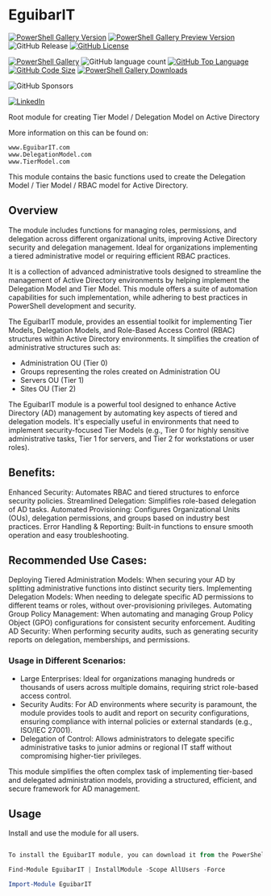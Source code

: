# EguibarIT

[![PowerShell Gallery Version](https://img.shields.io/powershellgallery/v/EguibarIT.svg)](https://www.powershellgallery.com/packages/EguibarIT)
[![PowerShell Gallery Preview Version](https://img.shields.io/powershellgallery/vpre/EguibarIT.svg?label=powershell%20gallery%20preview&colorB=yellow)](https://www.powershellgallery.com/packages/EguibarIT)
![GitHub Release](https://img.shields.io/github/v/release/vreguibar/EguibarIT)
[![GitHub License](https://img.shields.io/github/license/vreguibar/EguibarIT.svg)](https://github.com/vreguibar/EguibarIT)

[![PowerShell Gallery](https://img.shields.io/powershellgallery/p/EguibarIT.svg)](https://www.powershellgallery.com/packages/EguibarIT)
![GitHub language count](https://img.shields.io/github/languages/count/vreguibar/EguibarIT)
[![GitHub Top Language](https://img.shields.io/github/languages/top/vreguibar/EguibarIT.svg)](https://github.com/vreguibar/EguibarIT)
[![GitHub Code Size](https://img.shields.io/github/languages/code-size/vreguibar/EguibarIT.svg)](https://github.com/vreguibar/EguibarIT)
[![PowerShell Gallery Downloads](https://img.shields.io/powershellgallery/dt/EguibarIT.svg)](https://www.powershellgallery.com/packages/EguibarIT)

![GitHub Sponsors](https://img.shields.io/github/sponsors/vreguibar)

[![LinkedIn](https://img.shields.io/badge/LinkedIn-VicenteRodriguezEguibar-0077B5.svg?logo=LinkedIn)](https://www.linkedin.com/in/VicenteRodriguezEguibar)

Root module for creating Tier Model / Delegation Model on Active Directory

More information on this can be found on:

    www.EguibarIT.com
    www.DelegationModel.com
    www.TierModel.com

This module contains the basic functions used to create the Delegation Model / Tier Model / RBAC model for Active Directory.

## Overview

The module includes functions for managing roles, permissions, and delegation across different organizational units, improving Active Directory security and delegation management. Ideal for organizations implementing a tiered administrative model or requiring efficient RBAC practices.

It is a collection of advanced administrative tools designed to streamline the management of Active Directory environments by helping implement the Delegation Model and Tier Model. This module offers a suite of automation capabilities for such implementation, while adhering to best practices in PowerShell development and security.

The EguibarIT module,  provides an essential toolkit for implementing Tier Models, Delegation Models, and Role-Based Access Control (RBAC) structures within Active Directory environments. It simplifies the creation of administrative structures such as:

* Administration OU (Tier 0)
* Groups representing the roles created on Administration OU
* Servers OU (Tier 1)
* Sites OU (Tier 2)

The EguibarIT module is a powerful tool designed to enhance Active Directory (AD) management by automating key aspects of tiered and delegation models. It's especially useful in environments that need to implement security-focused Tier Models (e.g., Tier 0 for highly sensitive administrative tasks, Tier 1 for servers, and Tier 2 for workstations or user roles).

## Benefits:
Enhanced Security: Automates RBAC and tiered structures to enforce security policies.
Streamlined Delegation: Simplifies role-based delegation of AD tasks.
Automated Provisioning: Configures Organizational Units (OUs), delegation permissions, and groups based on industry best practices.
Error Handling & Reporting: Built-in functions to ensure smooth operation and easy troubleshooting.

## Recommended Use Cases:
Deploying Tiered Administration Models: When securing your AD by splitting administrative functions into distinct security tiers.
Implementing Delegation Models: When needing to delegate specific AD permissions to different teams or roles, without over-provisioning privileges.
Automating Group Policy Management: When automating and managing Group Policy Object (GPO) configurations for consistent security enforcement.
Auditing AD Security: When performing security audits, such as generating security reports on delegation, memberships, and permissions.

### Usage in Different Scenarios:
* Large Enterprises: Ideal for organizations managing hundreds or thousands of users across multiple domains, requiring strict role-based access control.
* Security Audits: For AD environments where security is paramount, the module provides tools to audit and report on security configurations, ensuring compliance with internal policies or external standards (e.g., ISO/IEC 27001).
* Delegation of Control: Allows administrators to delegate specific administrative tasks to junior admins or regional IT staff without compromising higher-tier privileges.

This module simplifies the often complex task of implementing tier-based and delegated administration models, providing a structured, efficient, and secure framework for AD management.

## Usage

Install and use the module for all users.

```powershell

To install the EguibarIT module, you can download it from the PowerShellGallery (or Github by cloning) and import it into your PowerShell session:

Find-Module EguibarIT | InstallModule -Scope AllUsers -Force

Import-Module EguibarIT
